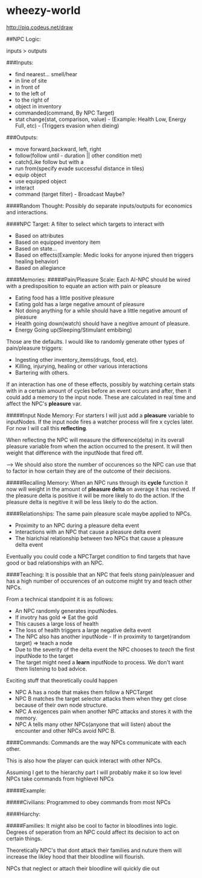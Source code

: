 wheezy-world
============

http://piq.codeus.net/draw

##NPC Logic:

inputs > outputs

###Inputs:
* find nearest... smell/hear
* in line of site
* in front of
* to the left of
* to the right of
* object in inventory
* commanded(command, By NPC Target)
* stat change(stat, comparison, value) - (Example: Health Low, Energy Full, etc) - (Triggers evasion when dieing)


###Outputs:

* move forward,backward, left, right
* follow(follow until - duration || other condition met)
* catch(Like follow but with a
* run from(specify evade successful distance in tiles)
* equip object
* use equipped object
* interact
* command (target filter) - Broadcast Maybe?

####Random Thought:
Possibly do separate inputs/outputs for economics and interactions.

####NPC Target:
A filter to select which targets to interact with

* Based on attributes
* Based on equipped inventory item
* Based on state...
* Based on effects(Example: Medic looks for anyone injured then triggers healing behavior)
* Based on allegiance

####Memories:
#####Pain/Pleasure Scale:
Each AI-NPC should be wired with a predisposition to equate an action with pain or pleasure

* Eating food has a little positive pleasure
* Eating gold has a large negative amount of pleasure
* Not doing anything for a while should have a little negative amount of pleasure
* Health going down(watch) should have a negitive amount of pleasure.
* Energy Going up(Sleeping/Stimulant embibing)

Those are the defaults. I would like to randomly generate other types of pain/pleasure triggers:

* Ingesting other inventory_items(drugs, food, etc).
* Killing, injurying, healing or other various interactions
* Bartering with others.

If an interaction has one of these effects,
possibly by watching certain stats with in a certain amount of cycles before an event occurs and after,
then it could add a memory to the input node.
These are calculated in real time and affect the NPC's **pleasure** var.

#####Input Node Memory:
For starters I will just add a **pleasure** variable to inputNodes.
If the input node fires a watcher process will fire x cycles later. For now I will call this **reflecting**.

When reflecting the NPC will measure the difference(delta) in its overall pleasure variable from when the action occurred to the present.
It will then weight that difference with the inputNode that fired off.

--> We should also store the number of occurences so the NPC can use that to factor in how certain they are of the outcome of their decisions.

#####Recalling Memory:
When an NPC runs through its **cycle** function it now will weight in the amount of **pleasure delta** on average it has recived.
If the pleasure delta is positive it will be more likely to do the action.
If the pleasure delta is negitive it will be less likely to do the action.



####Relationships:
The same pain pleasure scale maybe applied to NPCs.
* Proximity to an NPC during a pleasure delta event
* Interactions with an NPC that cause a pleasure delta event
* The hiarichial relationship between two NPCs that cause a pleasure delta event

Eventually you could code a NPCTarget condition to find targets that have good or bad relationships with an NPC.

####Teaching:
It is possible that an NPC that feels stong pain/pleasuer and has a high number of occurences of an outcome might try and teach other NPCs.

From a technical standpoint it is as follows:
* An NPC randomly generates inputNodes.
* If invotry has gold => Eat the gold
* This causes a large loss of health
* The loss of health triggers a large negative delta event
* The NPC also has another inputNode - If in proximity to target(random target) => teach a node
* Due to the severity of the delta event the NPC chooses to *teach* the first inputNode to the target
* The target might need a **learn** inputNode to process. We don't want them listening to bad advice.

Exciting stuff that theoretically could happen

* NPC A has a node that makes them follow a NPCTarget
* NPC B matches the target selector attacks them when they get close because of their own node structure.
* NPC A exigences pain when another NPC attacks and stores it with the memory.
* NPC A tells many other NPCs(anyone that will listen) about the encounter and other NPCs avoid NPC B.



####Commands:
Commands are the way NPCs communicate with each other.

This is also how the player can quick interact with other NPCs.

Assuming I get to the hierarchy part I will probably make it so low level NPCs take commands from highlevel NPCs

#####Example:


#####Civilians:
Programmed to obey commands from most NPCs

####Hiarchy:

#####Families:
It might also be cool to factor in bloodlines into logic.
Degrees of seperation from an NPC could affect its decision to act on certain things.

Theoretically NPC's that dont attack their families and nuture them will increase the likley hood that their bloodline will flourish.

NPCs that neglect or attach their bloodline will quickly die out

